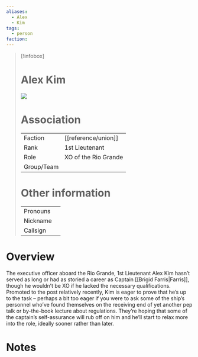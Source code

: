 ```yaml
---
aliases: 
  - Alex
  - Kim
tags: 
  - person
faction: 
---
```


> [!infobox] 
> # Alex Kim
> ![](https://lh4.googleusercontent.com/2z5lCy6xl8YiEA_6dtcJEqKMqgX7BvWDExOrv_9vmonFO9wvZt3B98v5IxV1gmPTEtoeUvmBSDOQZJfbyx8ouYTuPt2lAe9mbEgpyFMgqklqiJPClPFcugtO4JuQoI3DSNsKU3FJRRs2OYMRZlkSvsM)
> # Association
> | | |
> | ---- | ---- |
> | Faction | [[reference/union]] |
> | Rank | 1st Lieutenant |
> | Role | XO of the Rio Grande |
> | Group/Team | |
> # Other information
> | | | 
> | - | - |
> | Pronouns | |
> | Nickname | |
> | Callsign | | 

# Overview
The executive officer aboard the Rio Grande, 1st Lieutenant Alex Kim hasn’t served as long or had as storied a career as Captain [[Brigid Farris|Farris]], though he wouldn’t be XO if he lacked the necessary qualifications. Promoted to the post relatively recently, Kim is eager to prove that he’s up to the task – perhaps a bit too eager if you were to ask some of the ship’s personnel who’ve found themselves on the receiving end of yet another pep talk or by-the-book lecture about regulations. They’re hoping that some of the captain’s self-assurance will rub off on him and he’ll start to relax more into the role, ideally sooner rather than later.

# Notes

